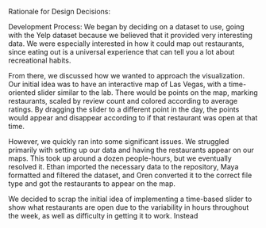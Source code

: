 Rationale for Design Decisions:

Development Process: We began by deciding on a dataset to use, going with the Yelp dataset because we believed that it provided very interesting data. We were especially interested in how it could map out restaurants, since eating out is a universal experience that can tell you a lot about recreational habits.

From there, we discussed how we wanted to approach the visualization. Our initial idea was to have an interactive map of Las Vegas, with a time-oriented slider similar to the lab. There would be points on the map, marking restaurants, scaled by review count and colored according to average ratings. By dragging the slider to a different point in the day, the points would appear and disappear according to if that restaurant was open at that time.

However, we quickly ran into some significant issues. We struggled primarily with setting up our data and having the restaurants appear on our maps. This took up around a dozen people-hours, but we eventually resolved it. Ethan imported the necessary data to the repository, Maya formatted and filtered the dataset, and Oren converted it to the correct file type and got the restaurants to appear on the map.

We decided to scrap the initial idea of implementing a time-based slider to show what restaurants are open due to the variability in hours throughout the week, as well as difficulty in getting it to work. Instead
